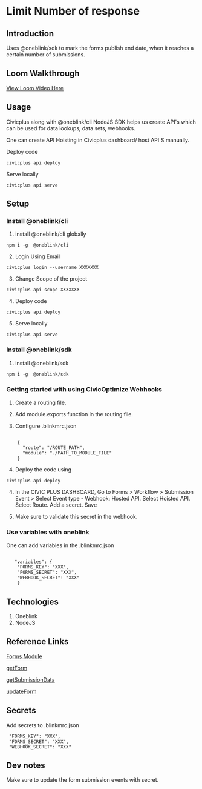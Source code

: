 # Limit Number of response

## Introduction

Uses @oneblink/sdk to mark the forms publish end date, when it reaches a certain number of submissions.

## Loom Walkthrough

[View Loom Video Here](https://www.loom.com/share/653651326a874a0b8e57abc478433bfa)

## Usage

Civicplus along with @oneblink/cli NodeJS SDK helps us create API's which can be used for data lookups, data sets, webhooks.

One can create API Hoisting in Civicplus dashboard/ host API'S manually.

Deploy code

```
civicplus api deploy
```

Serve locally

```
civicplus api serve

```

## Setup

### Install @oneblink/cli

1. install @oneblink/cli globally

```
npm i -g  @oneblink/cli
```

2. Login Using Email

```
civicplus login --username XXXXXXX
```

3. Change Scope of the project

```
civicplus api scope XXXXXXX
```

4. Deploy code

```
civicplus api deploy
```

5. Serve locally

```
civicplus api serve

```

### Install @oneblink/sdk

1. install @oneblink/sdk

```
npm i -g  @oneblink/sdk
```

### Getting started with using CivicOptimize Webhooks

1. Create a routing file.

2. Add module.exports function in the routing file.

3. Configure .blinkmrc.json

```

    {
      "route": "/ROUTE_PATH",
      "module": "./PATH_TO_MODULE_FILE"
    }

```

4. Deploy the code using

```
civicplus api deploy
```

4. In the CIVIC PLUS DASHBOARD, Go to Forms > Workflow > Submission Event > Select Event type - Webhook: Hosted API. Select Hoisted API. Select Route. Add a secret. Save

5. Make sure to validate this secret in the webhook.

### Use variables with oneblink

One can add variables in the .blinkmrc.json

```

   "variables": {
    "FORMS_KEY": "XXX",
    "FORMS_SECRET": "XXX",
    "WEBHOOK_SECRET": "XXX"
    }

```

## Technologies

1. Oneblink
2. NodeJS

## Reference Links

[Forms Module](https://oneblink.github.io/sdk-node-js/classes/oneblink.Forms.html)

[getForm](https://oneblink.github.io/sdk-node-js/classes/oneblink.Forms.html#getForm)

[getSubmissionData](https://oneblink.github.io/sdk-node-js/classes/oneblink.Forms.html#getSubmissionData)

[updateForm](https://oneblink.github.io/sdk-node-js/classes/oneblink.Forms.html#updateForm)

## Secrets

Add secrets to .blinkmrc.json

```
 "FORMS_KEY": "XXX",
 "FORMS_SECRET": "XXX",
 "WEBHOOK_SECRET": "XXX"
```

## Dev notes

Make sure to update the form submission events with secret.
